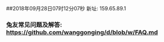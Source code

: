 ##2018年09月28日07时12分07秒 新址: 159.65.89.1
### 兔友常见问题及解答: https://github.com/wanggonging/d/blob/w/FAQ.md

